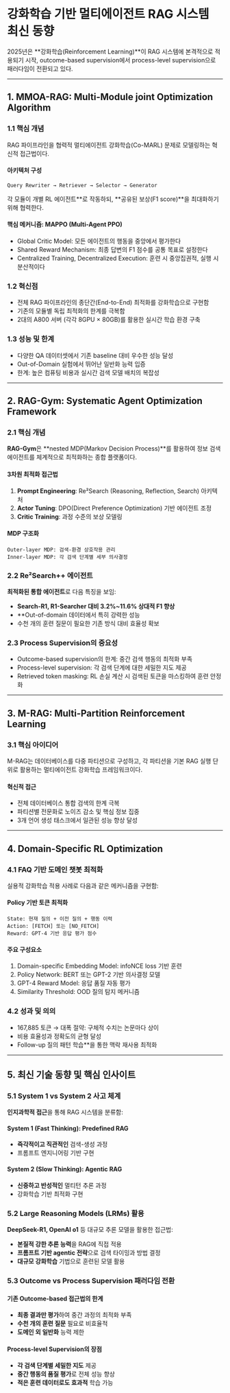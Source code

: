# 강화학습 기반 멀티에이전트 RAG 시스템 최신 동향

2025년은 **강화학습(Reinforcement Learning)**이 RAG 시스템에 본격적으로 적용되기 시작, outcome-based supervision에서 process-level supervision으로 패러다임이 전환되고 있다.

---

## 1. MMOA-RAG: Multi-Module joint Optimization Algorithm

### 1.1 핵심 개념

RAG 파이프라인을 협력적 멀티에이전트 강화학습(Co-MARL) 문제로 모델링하는 혁신적 접근법이다.

#### 아키텍처 구성

```
Query Rewriter → Retriever → Selector → Generator
```

각 모듈이 개별 RL 에이전트**로 작동하되, **공유된 보상(F1 score)\*\*을 최대화하기 위해 협력한다.

#### 핵심 메커니즘: MAPPO (Multi-Agent PPO)

- Global Critic Model: 모든 에이전트의 행동을 중앙에서 평가한다
- Shared Reward Mechanism: 최종 답변의 F1 점수를 공통 목표로 설정한다
- Centralized Training, Decentralized Execution: 훈련 시 중앙집권적, 실행 시 분산적이다

### 1.2 혁신점

- 전체 RAG 파이프라인의 종단간(End-to-End) 최적화를 강화학습으로 구현함
- 기존의 모듈별 독립 최적화의 한계를 극복함
- 2대의 A800 서버 (각각 8GPU × 80GB)를 활용한 실시간 학습 환경 구축

### 1.3 성능 및 한계

- 다양한 QA 데이터셋에서 기존 baseline 대비 우수한 성능 달성
- Out-of-Domain 실험에서 뛰어난 일반화 능력 입증
- 한계: 높은 컴퓨팅 비용과 실시간 검색 모델 배치의 복잡성

---

## 2. RAG-Gym: Systematic Agent Optimization Framework

### 2.1 핵심 개념

**RAG-Gym**은 **nested MDP(Markov Decision Process)**를 활용하여 정보 검색 에이전트를 체계적으로 최적화하는 종합 플랫폼이다.

#### 3차원 최적화 접근법

1. **Prompt Engineering**: Re²Search (Reasoning, Reflection, Search) 아키텍처
2. **Actor Tuning**: DPO(Direct Preference Optimization) 기반 에이전트 조정
3. **Critic Training**: 과정 수준의 보상 모델링

#### MDP 구조화

```
Outer-layer MDP: 검색-환경 상호작용 관리
Inner-layer MDP: 각 검색 단계별 세부 의사결정
```

### 2.2 Re²Search++ 에이전트

**최적화된 통합 에이전트**로 다음 특징을 보임:

- **Search-R1, R1-Searcher 대비 3.2%~11.6% 상대적 F1 향상**
- \*\*Out-of-domain 데이터에서 특히 강력한 성능
- 수천 개의 훈련 질문이 필요한 기존 방식 대비 효율성 확보

### 2.3 Process Supervision의 중요성

- Outcome-based supervision의 한계: 중간 검색 행동의 최적화 부족
- Process-level supervision: 각 검색 단계에 대한 세밀한 지도 제공
- Retrieved token masking: RL 손실 계산 시 검색된 토큰을 마스킹하여 훈련 안정화

---

## 3. M-RAG: Multi-Partition Reinforcement Learning

### 3.1 핵심 아이디어

M-RAG는 데이터베이스를 다중 파티션으로 구성하고, 각 파티션을 기본 RAG 실행 단위로 활용하는 멀티에이전트 강화학습 프레임워크이다.

#### 혁신적 접근

- 전체 데이터베이스 통합 검색의 한계 극복
- 파티션별 전문화로 노이즈 감소 및 핵심 정보 집중
- 3개 언어 생성 태스크에서 일관된 성능 향상 달성

---

## 4. Domain-Specific RL Optimization

### 4.1 FAQ 기반 도메인 챗봇 최적화

실용적 강화학습 적용 사례로 다음과 같은 메커니즘을 구현함:

#### Policy 기반 토큰 최적화

```
State: 현재 질의 + 이전 질의 + 행동 이력
Action: [FETCH] 또는 [NO_FETCH]
Reward: GPT-4 기반 응답 평가 점수
```

#### 주요 구성요소

1. Domain-specific Embedding Model: infoNCE loss 기반 훈련
2. Policy Network: BERT 또는 GPT-2 기반 의사결정 모델
3. GPT-4 Reward Model: 응답 품질 자동 평가
4. Similarity Threshold: OOD 질의 탐지 메커니즘

### 4.2 성과 및 의의

- 167,885 토큰 → 대폭 절약: 구체적 수치는 논문마다 상이
- 비용 효율성과 정확도의 균형 달성
- Follow-up 질의 패턴 학습\*\*을 통한 맥락 재사용 최적화

---

## 5. 최신 기술 동향 및 핵심 인사이트

### 5.1 System 1 vs System 2 사고 체계

**인지과학적 접근**을 통해 RAG 시스템을 분류함:

#### System 1 (Fast Thinking): Predefined RAG

- **즉각적이고 직관적인** 검색-생성 과정
- 프롬프트 엔지니어링 기반 구현

#### System 2 (Slow Thinking): Agentic RAG

- **신중하고 반성적인** 멀티턴 추론 과정
- 강화학습 기반 최적화 구현

### 5.2 Large Reasoning Models (LRMs) 활용

**DeepSeek-R1, OpenAI o1** 등 대규모 추론 모델을 활용한 접근법:

- **본질적 강한 추론 능력**을 RAG에 직접 적용
- **프롬프트 기반 agentic 전략**으로 검색 타이밍과 방법 결정
- **대규모 강화학습** 기법으로 훈련된 모델 활용

### 5.3 Outcome vs Process Supervision 패러다임 전환

#### 기존 Outcome-based 접근법의 한계

- **최종 결과만 평가**하여 중간 과정의 최적화 부족
- **수천 개의 훈련 질문** 필요로 비효율적
- **도메인 외 일반화** 능력 제한

#### Process-level Supervision의 장점

- **각 검색 단계별 세밀한 지도** 제공
- **중간 행동의 품질 평가**로 전체 성능 향상
- **적은 훈련 데이터로도 효과적** 학습 가능
